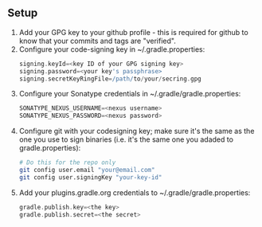 ## Setup

1. Add your GPG key to your github profile - this is required
   for github to know that your commits and tags are "verified".
1. Configure your code-signing key in ~/.gradle.properties:
   ```gradle
   signing.keyId=<key ID of your GPG signing key>
   signing.password=<your key's passphrase>
   signing.secretKeyRingFile=/path/to/your/secring.gpg
   ```
1. Configure your Sonatype credentials in ~/.gradle/gradle.properties:
   ```gradle
   SONATYPE_NEXUS_USERNAME=<nexus username>
   SONATYPE_NEXUS_PASSWORD=<nexus password>
   ```
1. Configure git with your codesigning key; make sure it's the same as the one
   you use to sign binaries (i.e. it's the same one you adaded to gradle.properties):
   ```bash
   # Do this for the repo only
   git config user.email "your@email.com"
   git config user.signingKey "your-key-id"
   ```
1. Add your plugins.gradle.org credentials to ~/.gradle/gradle.properties:
   ```gradle
   gradle.publish.key=<the key>
   gradle.publish.secret=<the secret>
   ```